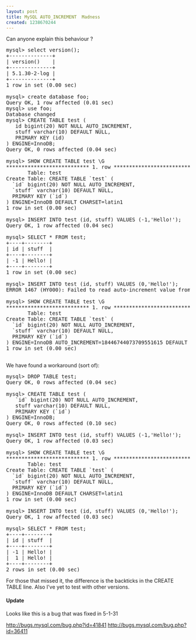 ```yaml
--- 
layout: post
title: MySQL AUTO_INCREMENT  Madness
created: 1238670244
---
```

Can anyone explain this behaviour ?

<pre>
mysql> select version();
+--------------+
| version()    |
+--------------+
| 5.1.30-2-log | 
+--------------+
1 row in set (0.00 sec)

mysql> create database foo;
Query OK, 1 row affected (0.01 sec)
mysql> use foo;
Database changed
mysql> CREATE TABLE test ( 
   id bigint(20) NOT NULL AUTO_INCREMENT,
   stuff varchar(10) DEFAULT NULL,
   PRIMARY KEY (id)
) ENGINE=InnoDB;
Query OK, 0 rows affected (0.04 sec)

mysql> SHOW CREATE TABLE test \G
*************************** 1. row ***************************
       Table: test
Create Table: CREATE TABLE `test` (
  `id` bigint(20) NOT NULL AUTO_INCREMENT,
  `stuff` varchar(10) DEFAULT NULL,
  PRIMARY KEY (`id`)
) ENGINE=InnoDB DEFAULT CHARSET=latin1
1 row in set (0.00 sec)

mysql> INSERT INTO test (id, stuff) VALUES (-1,'Hello!');
Query OK, 1 row affected (0.04 sec)

mysql> SELECT * FROM test;
+----+--------+
| id | stuff  |
+----+--------+
| -1 | Hello! | 
+----+--------+
1 row in set (0.00 sec)

mysql> INSERT INTO test (id, stuff) VALUES (0,'Hello!');
ERROR 1467 (HY000): Failed to read auto-increment value from storage engine

mysql> SHOW CREATE TABLE test \G
*************************** 1. row ***************************
       Table: test
Create Table: CREATE TABLE `test` (
  `id` bigint(20) NOT NULL AUTO_INCREMENT,
  `stuff` varchar(10) DEFAULT NULL,
  PRIMARY KEY (`id`)
) ENGINE=InnoDB AUTO_INCREMENT=18446744073709551615 DEFAULT CHARSET=latin1
1 row in set (0.00 sec)

</pre>

We have found a workaround (sort of):

<pre>
mysql> DROP TABLE test;
Query OK, 0 rows affected (0.04 sec)

mysql> CREATE TABLE test (
   `id` bigint(20) NOT NULL AUTO_INCREMENT,
   stuff varchar(10) DEFAULT NULL,
   PRIMARY KEY (`id`) 
) ENGINE=InnoDB;
Query OK, 0 rows affected (0.10 sec)

mysql> INSERT INTO test (id, stuff) VALUES (-1,'Hello!');
Query OK, 1 row affected (0.03 sec)

mysql> SHOW CREATE TABLE test \G
*************************** 1. row ***************************
       Table: test
Create Table: CREATE TABLE `test` (
  `id` bigint(20) NOT NULL AUTO_INCREMENT,
  `stuff` varchar(10) DEFAULT NULL,
  PRIMARY KEY (`id`)
) ENGINE=InnoDB DEFAULT CHARSET=latin1
1 row in set (0.00 sec)

mysql> INSERT INTO test (id, stuff) VALUES (0,'Hello!');
Query OK, 1 row affected (0.03 sec)

mysql> SELECT * FROM test;
+----+--------+
| id | stuff  |
+----+--------+
| -1 | Hello! | 
|  1 | Hello! | 
+----+--------+
2 rows in set (0.00 sec)
</pre>

For those that missed it, the difference is the backticks in the CREATE TABLE line.
Also I've yet to test with other versions.


<h4>Update</h4>
Looks like this is a bug that was fixed in 5-1-31

<a href="http://bugs.mysql.com/bug.php?id=41841">http://bugs.mysql.com/bug.php?id=41841</a>
<a href="http://bugs.mysql.com/bug.php?id=36411">http://bugs.mysql.com/bug.php?id=36411</a>
